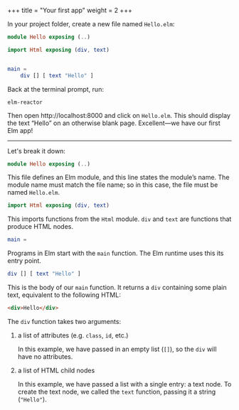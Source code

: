 +++
title       = "Your first app"
weight      = 2
+++

In your project folder, create a new file named `Hello.elm`:

```elm
module Hello exposing (..)

import Html exposing (div, text)


main =
    div [] [ text "Hello" ]
```

Back at the terminal prompt, run:

```
elm-reactor
```

Then open http://localhost:8000 and click on `Hello.elm`. This should display the text “Hello” on an otherwise blank page. Excellent—we have our first Elm app!

---

Let's break it down:

```elm
module Hello exposing (..)
```

This file defines an Elm module, and this line states the module’s name. The module name must match the file name; so in this case, the file must be named `Hello.elm`.

```elm
import Html exposing (div, text)
```

This imports functions from the `Html` module. `div` and `text` are functions that produce HTML nodes.

```elm
main =
```

Programs in Elm start with the `main` function. The Elm runtime uses this its entry point.

```elm
div [] [ text "Hello" ]
```

This is the body of our `main` function. It returns a `div` containing some plain text, equivalent to the following HTML:

```html
<div>Hello</div>
```

The `div` function takes two arguments:

1. a list of attributes (e.g. `class`, `id`, etc.)

    In this example, we have passed in an empty list (`[]`), so the `div` will have no attributes.
2. a list of HTML child nodes

    In this example, we have passed a list with a single entry: a text node. To create the text node, we called the `text` function, passing it a string (`"Hello"`).
